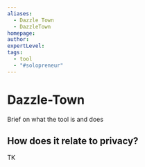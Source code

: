 ```yaml
---
aliases:
  - Dazzle Town
  - DazzleTown
homepage: 
author: 
expertLevel: 
tags:
  - tool
  - "#solopreneur"
---
```

# Dazzle-Town

Brief on what the tool is and does 

## How does it relate to privacy?

TK 


